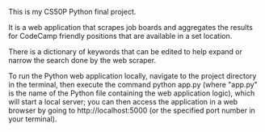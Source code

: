 This is my CS50P Python final project.

It is a web application that scrapes job boards and aggregates the results for CodeCamp friendly positions that are available in a set location.

There is a dictionary of keywords that can be edited to help expand or narrow the search done by the web scraper.

To run the Python web application locally, navigate to the project directory in the terminal, then execute the command python app.py (where "app.py" is the name of the Python file containing the web application logic), which will start a local server; you can then access the application in a web browser by going to http://localhost:5000 (or the specified port number in your terminal).
